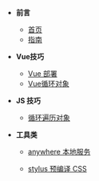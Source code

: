 * **前言**
  * [首页]()
  * [指南](guide "The greatest guide in the world")

* **Vue技巧**
  * [Vue 部署](Vue/VueDeploy.md)
  * [Vue循环对象](Vue/Vue循环对象.md)
  
* **JS 技巧**
  * [循环遍历对象](JavaScript/循环遍历对象.md)  

* **工具类**
  
  * [anywhere 本地服务](Tool/anywhere)
  
  * [stylus 预编译 CSS](Tool/stylus)